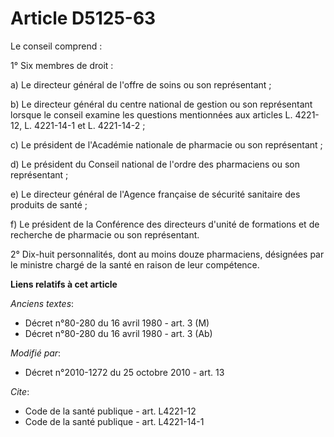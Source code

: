 # Article D5125-63

Le conseil comprend : 

1° Six membres de droit : 

a) Le directeur général de l'offre de soins ou son représentant ; 

b) Le directeur général du centre national de gestion ou son représentant lorsque le conseil examine les questions
mentionnées aux articles L. 4221-12, L. 4221-14-1 et L. 4221-14-2 ; 

c) Le président de l'Académie nationale de pharmacie ou son représentant ; 

d) Le président du Conseil national de l'ordre des pharmaciens ou son représentant ; 

e) Le directeur général de l'Agence française de sécurité sanitaire des produits de santé ; 

f) Le président de la Conférence des directeurs d'unité de formations et de recherche de pharmacie ou son représentant. 

2° Dix-huit personnalités, dont au moins douze pharmaciens, désignées par le ministre chargé de la santé en raison de leur
compétence.

**Liens relatifs à cet article**

_Anciens textes_:

  - Décret n°80-280 du 16 avril 1980 - art. 3 (M)
  - Décret n°80-280 du 16 avril 1980 - art. 3 (Ab)

_Modifié par_:

  - Décret n°2010-1272 du 25 octobre 2010 - art. 13

_Cite_:

  - Code de la santé publique - art. L4221-12
  - Code de la santé publique - art. L4221-14-1
